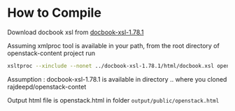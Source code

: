 How to Compile
===============

Download docbook xsl from [docbook-xsl-1.78.1](http://sourceforge.net/projects/docbook/files/docbook-xsl/1.78.1/)

Assuming xmlproc tool is available in your path, from the root directory of openstack-content project run

```bash
xsltproc --xinclude --nonet ../docbook-xsl-1.78.1/html/docbook.xsl openstack.xml > output/public/openstack.html
```
Assumption : docbook-xsl-1.78.1 is available in directory .. where you cloned rajdeepd/openstack-contet

Output html file is openstack.html in folder `output/public/openstack.html`

